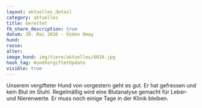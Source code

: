 ```yaml
---
layout: aktuelles_detail
category: aktuelles
title: Gerettet
fb_share_description: true
datum: 20. Mai 2016 - Özden Omay
hund:
rasse:
alter:
image_hund: img/tiere/aktuelles/0010.jpg
hash_tag: HundVergiftetUpdate
visible: true
---
```


Unserem vergifteter Hund von vorgestern geht es gut. Er hat gefressen und kein Blut im Stuhl. Regelmäßig wird eine Blutanalyse gemacht für Leber- und Nierenwerte.
Er muss noch einige Tage in der Klinik bleiben.
